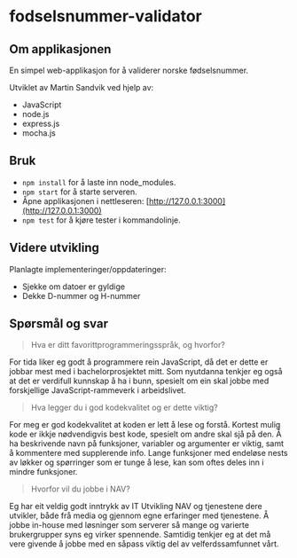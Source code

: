 # fodselsnummer-validator
## Om applikasjonen
En simpel web-applikasjon for å validerer norske fødselsnummer.

Utviklet av Martin Sandvik ved hjelp av:
- JavaScript
- node.js
- express.js
- mocha.js

## Bruk
- ``npm install`` for å laste inn node_modules.
- ``npm start`` for å starte serveren.
- Åpne applikasjonen i nettleseren: [http://127.0.0.1:3000](http://127.0.0.1:3000)
- ``npm test`` for å kjøre tester i kommandolinje.


## Videre utvikling
Planlagte implementeringer/oppdateringer:
- Sjekke om datoer er gyldige
- Dekke D-nummer og H-nummer

## Spørsmål og svar
>Hva er ditt favorittprogrammeringsspråk, og hvorfor?

For tida liker eg godt å programmere rein JavaScript, då det er dette er jobbar mest med i bachelorprosjektet mitt.
Som nyutdanna tenkjer eg også at det er verdifull kunnskap å ha i bunn, spesielt om ein skal jobbe med forskjellige 
JavaScript-rammeverk i arbeidslivet.

> Hva legger du i god kodekvalitet og er dette viktig?

For meg er god kodekvalitet at koden er lett å lese og forstå. 
Kortest mulig kode er ikkje nødvendigvis best kode, spesielt om andre skal sjå på den.
Å ha beskrivende navn på funksjoner, variabler og argumenter er viktig, samt å kommentere med supplerende info. 
Lange funksjoner med endeløse nests av løkker og spørringer som er tunge å lese, kan som oftes deles inn i mindre funksjoner.

>Hvorfor vil du jobbe i NAV?

Eg har eit veldig godt inntrykk av IT Utvikling NAV og tjenestene dere utvikler, både frå media og gjennom egne erfaringer med tjenestene.
Å jobbe in-house med løsninger som serverer så mange og varierte brukergrupper syns eg virker spennende.
Samtidig tenkjer eg at det må vere givende å jobbe med en såpass viktig del av velferdssamfunnet vårt.
